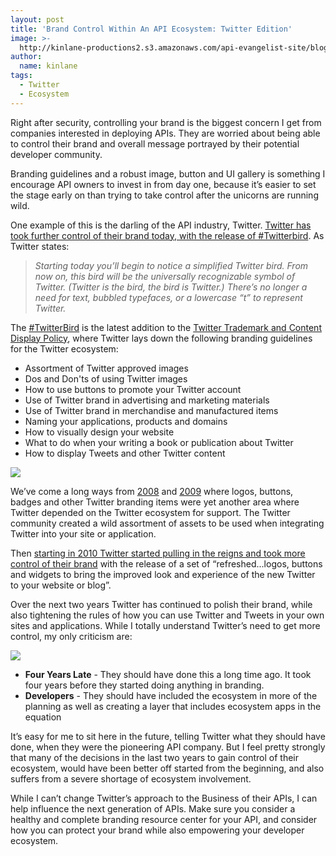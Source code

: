```yaml
---
layout: post
title: 'Brand Control Within An API Ecosystem: Twitter Edition'
image: >-
  http://kinlane-productions2.s3.amazonaws.com/api-evangelist-site/blog/twitter-bird-blue-on-white.png
author:
  name: kinlane
tags:
  - Twitter
  - Ecosystem
---
```

Right after security, controlling your brand is the biggest concern I get from companies interested in deploying APIs. They are worried about being able to control their brand and overall message portrayed by their potential developer community.

Branding guidelines and a robust image, button and UI gallery is something I encourage API owners to invest in from day one, because it’s easier to set the stage early on than trying to take control after the unicorns are running wild.

One example of this is the darling of the API industry, Twitter. [Twitter has took further control of their brand today, with the release of #Twitterbird](http://blog.twitter.com/2010/10/new-twitter-new-look.html "Twitter has took further control of their brand today, with the release of #Twitterbird"). As Twitter states:

> _Starting today you’ll begin to notice a simplified Twitter bird. From now on, this bird will be the universally recognizable symbol of Twitter. (Twitter is the bird, the bird is Twitter.) There’s no longer a need for text, bubbled typefaces, or a lowercase “t” to represent Twitter._

The [#TwitterBird](https://twitter.com/#!/search/%23TwitterBird "#TwitterBird") is the latest addition to the [Twitter Trademark and Content Display Policy](https://twitter.com/about/logos), where Twitter lays down the following branding guidelines for the Twitter ecosystem:

*   Assortment of Twitter approved images
*   Dos and Don'ts of using Twitter images
*   How to use buttons to promote your Twitter account
*   Use of Twitter brand in advertising and marketing materials
*   Use of Twitter brand in merchandise and manufactured items
*   Naming your applications, products and domains
*   How to visually design your website
*   What to do when your writing a book or publication about Twitter
*   How to display Tweets and other Twitter content

![](http://kinlane-productions2.s3.amazonaws.com/twitter/Twitter-Branding-Old-1.png)

We’ve come a long ways from [2008](http://www.twitip.com/181-twitter-buttons-badges-widget-and-counters-to-help-you-find-followers/ "2008") and [2009](http://www.hongkiat.com/blog/100-remarkably-beautiful-twitter-icons-and-buttons/ "2009") where logos, buttons, badges and other Twitter branding items were yet another area where Twitter depended on the Twitter ecosystem for support. The Twitter community created a wild assortment of assets to be used when integrating Twitter into your site or application.

Then [starting in 2010 Twitter started pulling in the reigns and took more control of their brand](http://blog.twitter.com/2010/10/new-twitter-new-look.html "starting in 2010 Twitter started pulling in the reigns and took more control of their brand") with the release of a set of “refreshed...logos, buttons and widgets to bring the improved look and experience of the new Twitter to your website or blog”.

Over the next two years Twitter has continued to polish their brand, while also tightening the rules of how you can use Twitter and Tweets in your own sites and applications. While I totally understand Twitter’s need to get more control, my only criticism are:

![](http://kinlane-productions2.s3.amazonaws.com/twitter/Twitter-Branding-Old-2-2.png)

*   **Four Years Late** - They should have done this a long time ago. It took four years before they started doing anything in branding.
*   **Developers** - They should have included the ecosystem in more of the planning as well as creating a layer that includes ecosystem apps in the equation

It’s easy for me to sit here in the future, telling Twitter what they should have done, when they were the pioneering API company. But I feel pretty strongly that many of the decisions in the last two years to gain control of their ecosystem, would have been better off started from the beginning, and also suffers from a severe shortage of ecosystem involvement.

While I can’t change Twitter’s approach to the Business of their APIs, I can help influence the next generation of APIs. Make sure you consider a healthy and complete branding resource center for your API, and consider how you can protect your brand while also empowering your developer ecosystem.